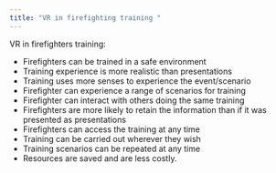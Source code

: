 ```yaml
---
title: "VR in firefighting training "
--- 
```

VR in firefighters training:

- Firefighters can be trained in a safe environment
- Training experience is more realistic than presentations
- Training uses more senses to experience the event/scenario
- Firefighter can experience a range of scenarios for training
- Firefighter can interact with others doing the same training
- Firefighters are more likely to retain the information than if it was presented as presentations
- Firefighters can access the training at any time
- Training can be carried out wherever they wish
- Training scenarios can be repeated at any time
- Resources are saved and are less costly.